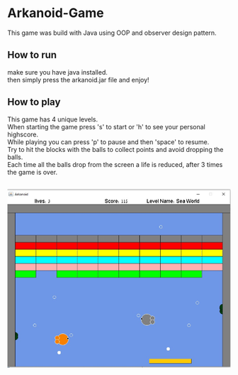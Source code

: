 # Arkanoid-Game

This game was build with Java using OOP and observer design pattern. 

## How to run  
make sure you have java installed.  
then simply press the arkanoid.jar file and enjoy!  

## How to play

This game has 4 unique levels.  
When starting the game press 's' to start or 'h' to see your personal highscore.  
While playing you can press 'p' to pause and then 'space' to resume.  
Try to hit the blocks with the balls to collect points and avoid dropping the balls.  
Each time all the balls drop from the screen a life is reduced, after 3 times the game is over.  

##
![Screenshot](anrkanoid.jpg)
